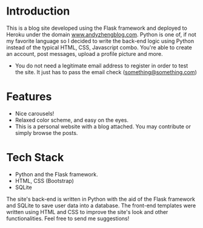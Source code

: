 # Introduction
This is a blog site developed using the Flask framework and deployed to Heroku under the domain www.andyzhengblog.com. Python is one of, if not my favorite language so I decided to write the back-end logic using Python instead of the typical HTML, CSS, Javascript combo. You're able to create an account, post messages, upload a profile picture and more.
- You do not need a legitimate email address to register in order to test the site. It just has to pass the email check (something@something.com)

# Features
- Nice carousels!
- Relaxed color scheme, and easy on the eyes.
- This is a personal website with a blog attached. You may contribute or simply browse the posts.

# Tech Stack
- Python and the Flask framework.
- HTML, CSS (Bootstrap)
- SQLite

The site's back-end is written in Python with the aid of the Flask framework and SQLite to save user data into a database. The front-end templates were written using HTML and CSS to improve the site's look and other functionalities. Feel free to send me suggestions!
